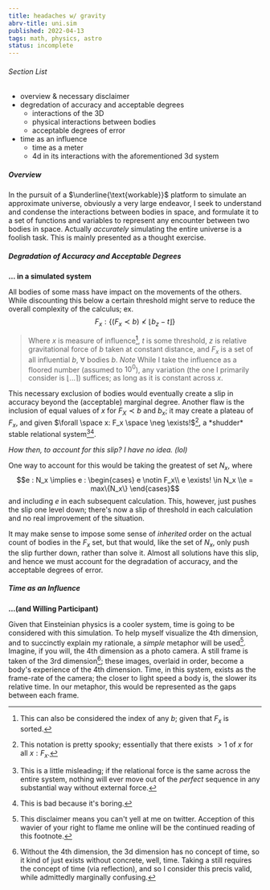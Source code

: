```yaml
---
title: headaches w/ gravity
abrv-title: uni.sim
published: 2022-04-13
tags: math, physics, astro
status: incomplete
---
```


###### Section List
- overview & necessary disclaimer
- degredation of accuracy and acceptable degrees
	- interactions of the 3D
	- physical interactions between bodies
	- acceptable degrees of error
- time as an influence
	- time as a meter
	- 4d in its interactions with the aforementioned 3d system

##### Overview
In the pursuit of a $\underline{\text{workable}}$ platform to simulate an approximate universe, obviously a very large endeavor, I seek to understand and condense the interactions between bodies in space, and formulate it to a set of functions and variables to represent any encounter between two bodies in space. Actually *accurately* simulating the entire universe is a foolish task. This is mainly presented as a thought exercise.

##### Degradation of Accuracy and Acceptable Degrees
**... in a simulated system**

All bodies of some mass have impact on the movements of the others. While discounting this below a certain threshold might serve to reduce the overall complexity of the calculus; ex. $$F_x : \{(F_x\prec b) \nless \lfloor b_z - t\rfloor \}$$

> Where $x$ is measure of influence[^smol], $t$ is some threshold, $z$ is relative gravitational force of $b$ taken at constant distance, and $F_x$ is a set of all influential $b$, $\forall$ bodies $b$.
> *Note* While I take the influence as a floored number (assumed to $10^0$), any variation (the one I primarily consider is $\lfloor ... \rceil$) suffices; as long as it is constant across $x$.

This necessary exclusion of bodies would eventually create a slip in accuracy beyond the (acceptable) marginal degree. Another flaw is the inclusion of equal values of $x$ for $F_X \prec b$ and $b_x$; it may create a plateau of $F_x$, and given $\forall \space x: F_x \space \neg \exists!$[^notation], a \*shudder\* stable relational system[^eventually][^sowhat].

*How then, to account for this slip? I have no idea. (lol)*

One way to account for this would be taking the greatest of set $N_x$, where 
$$e : N_x \implies e : \begin{cases} e \notin F_x\\ e \exists! \in N_x \\e = max\{N_x\} \end{cases}$$  and including $e$ in each subsequent calculation. This, however, just pushes the slip one level down; there's now a slip of threshold in each calculation and no real improvement of the situation.

It may make sense to impose some sense of *inherited* order on the actual count of bodies in the $F_x$ set, but that would, like the set of $N_x$, only push the slip further down, rather than solve it. Almost all solutions have this slip, and hence we must account for the degradation of accuracy, and the acceptable degrees of error.

##### Time as an Influence 
**...(and Willing Participant)**

Given that Einsteinian physics is a cooler system, time is going to be considered with this simulation. To help myself visualize the 4th dimension, and to succinctly explain my rationale, a *simple* metaphor will be used[^flame]. Imagine, if you will, the 4th dimension as a photo camera. A still frame is taken of the 3rd dimension[^still]; these images, overlaid in order, become a body's experience of the 4th dimension. Time, in this system, exists as the frame-rate of the camera; the closer to light speed a body is, the slower its relative time. In our metaphor, this would be represented as the gaps between each frame.

[^smol]: This can also be considered the index of any $b$; given that $F_x$ is sorted.
[^notation]: This notation is pretty spooky; essentially that there exists $\gt1$ of $x$ for all $x : F_x$.
[^eventually]: This is a little misleading; if the relational force is the same across the entire system, nothing will ever move out of the *perfect* sequence in any substantial way without external force.
[^sowhat]: This is bad because it's boring.
[^flame]: This disclaimer means you can't yell at me on twitter. Acception of this wavier of your right to flame me online will be the continued reading of this footnote.
[^still]: Without the 4th dimension, the 3d dimension has no concept of time, so it kind of just exists without concrete, well, time. Taking a still requires the concept of time (via reflection), and so I consider this precis valid, while admittedly marginally confusing.
